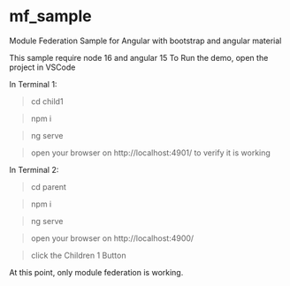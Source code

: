 # mf_sample
Module Federation Sample for Angular with bootstrap and angular material

This sample require node 16 and angular 15
To Run the demo, open the project in VSCode

In Terminal 1:

>cd child1

>npm i

>ng serve

>open your browser on http://localhost:4901/ to verify it is working

In Terminal 2:
>cd parent

>npm i

>ng serve

>open your browser on http://localhost:4900/

>click the Children 1 Button

At this point, only module federation is working.
